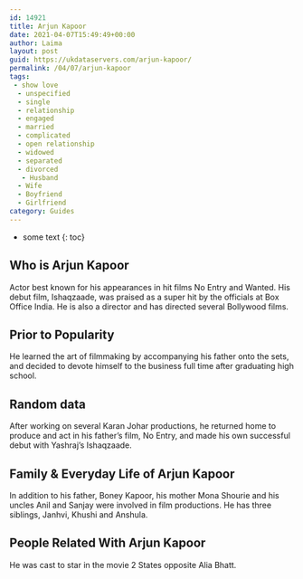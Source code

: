 ```yaml
---
id: 14921
title: Arjun Kapoor
date: 2021-04-07T15:49:49+00:00
author: Laima
layout: post
guid: https://ukdataservers.com/arjun-kapoor/
permalink: /04/07/arjun-kapoor
tags:
 - show love
  - unspecified
  - single
  - relationship
  - engaged
  - married
  - complicated
  - open relationship
  - widowed
  - separated
  - divorced
   - Husband
  - Wife
  - Boyfriend
  - Girlfriend
category: Guides
---
```


* some text
{: toc}


## Who is Arjun Kapoor
                  
                  
                  
Actor best known for his appearances in hit films No Entry and Wanted. His debut film, Ishaqzaade, was praised as a super hit by the officials at Box Office India. He is also a director and has directed several Bollywood films. 
                  
              
            
              
            
                
                
                
## Prior to Popularity
                  
                  
                  
He learned the art of filmmaking by accompanying his father onto the sets, and decided to devote himself to the business full time after graduating high school.
                  
              
            
              
            
                
                
                
## Random data
                  
                  
                  
After working on several Karan Johar productions, he returned home to produce and act in his father&#8217;s film, No Entry, and made his own successful debut with Yashraj&#8217;s Ishaqzaade.
                  
              
            
              
            
                
                
                
## Family & Everyday Life of Arjun Kapoor
                  
                  
                  
In addition to his father, Boney Kapoor, his mother Mona Shourie and his uncles Anil and Sanjay were involved in film productions. He has three siblings, Janhvi, Khushi and Anshula. 
                  
              
            
              
            
                
                
                
## People Related With Arjun Kapoor
                  
                  
                  
He was cast to star in the movie 2 States opposite Alia Bhatt.
                  
              
            
              
            
                
              
            
              
              
            
            
              
            
          
          
          